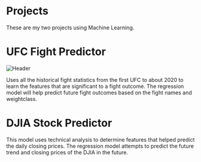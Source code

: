 # Projects
These are my two projects using Machine Learning.

# UFC Fight Predictor
![Header](https://github.com/khtaho/Projects/blob/main/ufc%20gloves.jpg "Header")

Uses all the historical fight statistics from the first UFC to about 2020 to learn the features that are significant to a fight outcome.
The regression model will help predict future fight outcomes based on the fight names and weightclass.

# DJIA Stock Predictor
This model uses technical analysis to determine features that helped predict the daily closing prices. The regression model attempts to predict the future trend and closing prices of the DJIA in the future.

